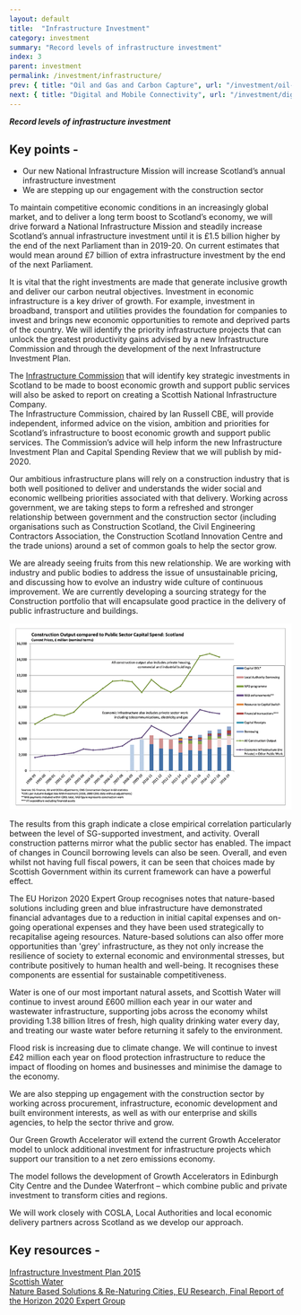 ```yaml
---
layout: default
title:  "Infrastructure Investment"
category: investment
summary: "Record levels of infrastructure investment"
index: 3
parent: investment
permalink: /investment/infrastructure/
prev: { title: "Oil and Gas and Carbon Capture", url: "/investment/oil-and-gas-carbon-capture/" }
next: { title: "Digital and Mobile Connectivity", url: "/investment/digital-mobile-connectivity/" }
---
```

***Record levels of infrastructure investment***

## Key points -

- Our new National Infrastructure Mission will increase Scotland’s annual infrastructure investment
- We are stepping up our engagement with the construction sector

To maintain competitive economic conditions in an increasingly global market, and to deliver a long term boost to Scotland’s economy, we will drive forward a National Infrastructure Mission and steadily increase Scotland’s annual infrastructure investment until it is £1.5 billion higher by the end of the next Parliament than in 2019-20.  On current estimates that would mean around £7 billion of extra infrastructure investment by the end of the next Parliament.  

It is vital that the right investments are made that generate inclusive growth and deliver our carbon neutral objectives.  Investment in economic infrastructure is a key driver of growth. For example, investment in broadband, transport and utilities provides the foundation for companies to invest and brings new economic opportunities to remote and deprived parts of the country.  We will identify the priority infrastructure projects that can unlock the greatest productivity gains advised by a new Infrastructure Commission and through the development of the next Infrastructure Investment Plan.  

The [Infrastructure Commission](https://infrastructurecommission.scot/) that will identify key strategic investments in Scotland to be made to boost economic growth and support public services will also be asked to report on creating a Scottish National Infrastructure Company.  
The Infrastructure Commission, chaired by Ian Russell CBE, will provide independent, informed advice on the vision, ambition and priorities for Scotland’s infrastructure to boost economic growth and support public services. The Commission’s advice will help inform the new Infrastructure Investment Plan and Capital Spending Review that we will publish by mid-2020.  

Our ambitious infrastructure plans will rely on a construction industry that is both well positioned to deliver and understands the wider social and economic wellbeing priorities associated with that delivery. Working across government, we are taking steps to form a refreshed and stronger relationship between government and the construction sector (including organisations such as Construction Scotland, the Civil Engineering Contractors Association, the Construction Scotland Innovation Centre and the trade unions) around a set of common goals to help the sector grow.  

We are already seeing fruits from this new relationship. We are working with industry and public bodies to address the issue of unsustainable pricing, and discussing how to evolve an industry wide culture of continuous improvement. We are currently developing a sourcing strategy for the Construction portfolio that will encapsulate good practice in the delivery of public infrastructure and buildings.  

![Construction: Output compared to Public Sector Capital Spend Scotland](/assets/images/infographics/Investment.InfrastructureInvestment.png)  

The results from this graph indicate a close empirical correlation particularly between the level of SG-supported investment, and activity.  Overall construction patterns mirror what the public sector has enabled.  The impact of changes in Council borrowing levels can also be seen.  Overall, and even whilst not having full fiscal powers, it can be seen that choices made by Scottish Government within its current framework can have a powerful effect.  

The EU Horizon 2020 Expert Group recognises notes that nature-based solutions including green and blue infrastructure have demonstrated financial advantages due to a reduction in initial capital expenses and on-going operational expenses and they have been used strategically to recapitalise ageing resources. Nature-based solutions can also offer more opportunities than 'grey' infrastructure, as they not only increase the resilience of society to external economic and environmental stresses, but contribute positively to human health and well-being. It recognises these components are essential for sustainable competitiveness.  

Water is one of our most important natural assets, and Scottish Water will continue to invest around £600 million each year in our water and wastewater infrastructure, supporting jobs across the economy whilst providing 1.38 billion litres of fresh, high quality drinking water every day, and treating our waste water before returning it safely to the environment.  

Flood risk is increasing due to climate change.  We will continue to invest £42 million each year on flood protection infrastructure to reduce the impact of flooding on homes and businesses and minimise the damage to the economy.  

We are also stepping up engagement with the construction sector by working across procurement, infrastructure, economic development and built environment interests, as well as with our enterprise and skills agencies, to help the sector thrive and grow.  

Our Green Growth Accelerator will extend the current Growth Accelerator model to unlock additional investment for infrastructure projects which support our transition to a net zero emissions economy.  

The model follows the development of Growth Accelerators in Edinburgh City Centre and the Dundee Waterfront – which combine public and private investment to transform cities and regions.  

We will work closely with COSLA, Local Authorities and local economic delivery partners across Scotland as we develop our approach.  

## Key resources -

[Infrastructure Investment Plan 2015](https://beta.gov.scot/publications/infrastructure-investment-plan-2015/)  
[Scottish Water](https://www.scottishwater.co.uk/)  
[Nature Based Solutions & Re-Naturing Cities, EU Research, Final Report of the Horizon 2020 Expert Group](http://bookshop.europa.eu/en/towards-an-eu-research-and-innovation-policy-agenda-for-nature-based-solutions-re-naturing-cities-pbKI0215162/)  
